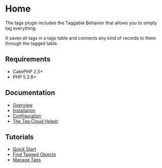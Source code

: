 Home
====

The tags plugin includes the Taggable Behavior that allows you to simply tag everything.

It saves all tags in a tags table and connects any kind of records to them through the tagged table.

Requirements
------------

* CakePHP 2.5+
* PHP 5.2.8+

Documentation
-------------

* [Overview](Documentation/Overview.md)
* [Installation](Documentation/Installation.md)
* [Configuration](Documentation/Configuration.md)
* [The Tag Cloud Helper](Documentation/The-Tag-Cloud-Helper.md)

Tutorials
---------

* [Quick Start](Tutorials/Quick-Start.md)
* [Find Tagged Objects](Tutorials/Find-Tagged-Objects.md)
* [Manage Tags](Tutorials/Manage-Tags.md)
